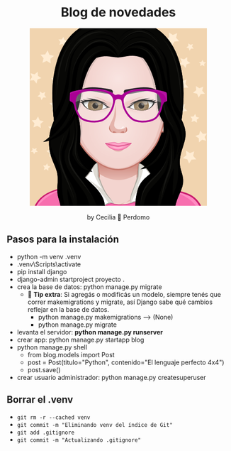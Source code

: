 <h1 align="center">
Blog de novedades
</h1>

<p align="center">
    <img src="myAvatar.png">
</p>

<p align="center">
    by Cecilia 💛 Perdomo
</p>

## Pasos para la instalación
- python -m venv .venv
- .venv\Scripts\activate
- pip install django
- django-admin startproject proyecto .
- crea la base de datos: python manage.py migrate
    - 🧠 **Tip extra**: Si agregás o modificás un modelo, siempre tenés que correr makemigrations y migrate, así Django sabe qué cambios reflejar en la base de datos.
        - python manage.py makemigrations --> (None)
        - python manage.py migrate
- levanta el servidor: **python manage.py runserver**
- crear app: python manage.py startapp blog
- python manage.py shell
    - from blog.models import Post
    - post = Post(titulo="Python", contenido="El lenguaje perfecto 4x4")
    - post.save()
- crear usuario administrador: python manage.py createsuperuser


## Borrar el .venv
- `git rm -r --cached venv`
- `git commit -m "Eliminando venv del índice de Git"`
- `git add .gitignore`
- `git commit -m "Actualizando .gitignore"`